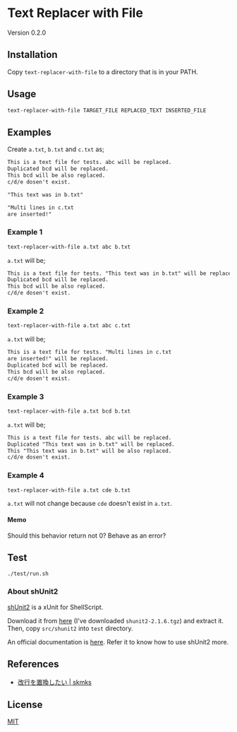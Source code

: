 # Text Replacer with File

Version 0.2.0

## Installation

Copy `text-replacer-with-file` to a directory that is in your PATH.

## Usage

```sh
text-replacer-with-file TARGET_FILE REPLACED_TEXT INSERTED_FILE
```

## Examples

Create `a.txt`, `b.txt` and `c.txt` as;

```text:a.txt
This is a text file for tests. abc will be replaced.
Duplicated bcd will be replaced.
This bcd will be also replaced.
c/d/e dosen't exist.
```

```text:b.txt
"This text was in b.txt"
```

```text:c.txt
"Multi lines in c.txt
are inserted!"
```

### Example 1

```bash
text-replacer-with-file a.txt abc b.txt
```

`a.txt` will be;

```text:a.txt
This is a text file for tests. "This text was in b.txt" will be replaced.
Duplicated bcd will be replaced.
This bcd will be also replaced.
c/d/e dosen't exist.
```

### Example 2

```bash
text-replacer-with-file a.txt abc c.txt
```

`a.txt` will be;

```text:a.txt
This is a text file for tests. "Multi lines in c.txt
are inserted!" will be replaced.
Duplicated bcd will be replaced.
This bcd will be also replaced.
c/d/e dosen't exist.
```

### Example 3

```bash
text-replacer-with-file a.txt bcd b.txt
```

`a.txt` will be;

```text:a.txt
This is a text file for tests. abc will be replaced.
Duplicated "This text was in b.txt" will be replaced.
This "This text was in b.txt" will be also replaced.
c/d/e dosen't exist.
```

### Example 4

```bash
text-replacer-with-file a.txt cde b.txt
```

`a.txt` will not change because `cde` doesn't exist in `a.txt`.

#### Memo

Should this behavior return not 0? Behave as an error?

## Test

`./test/run.sh`

### About shUnit2

[shUnit2](http://code.google.com/p/shunit2/) is a xUnit for ShellScript.

Download it from [here](http://code.google.com/p/shunit2/) (I've downloaded `shunit2-2.1.6.tgz`) and extract it. Then, copy `src/shunit2` into `test` directory.

An official documentation is [here](http://shunit2.googlecode.com/svn/trunk/source/2.1/doc/shunit2.html). Refer it to know how to use shUnit2 more.

## References

* [改行を置換したい | skmks](http://unicus.jp/skmk/archives/315)

## License

[MIT](http://opensource.org/licenses/MIT)
